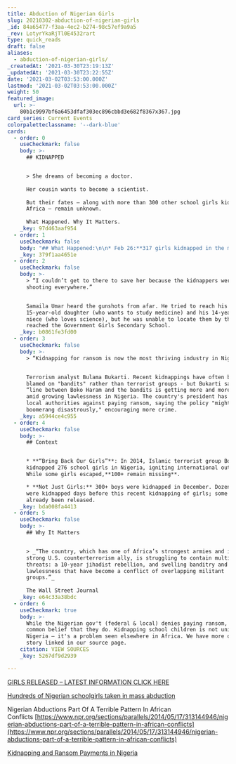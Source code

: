 ```yaml
---
title: Abduction of Nigerian Girls
slug: 20210302-abduction-of-nigerian-girls
_id: 84a65477-f3aa-4ec2-b274-98c57ef9a9a5
_rev: LotyrYkaRjTl0E4532rart
type: quick_reads
draft: false
aliases:
  - abduction-of-nigerian-girls/
_createdAt: '2021-03-30T23:19:13Z'
_updatedAt: '2021-03-30T23:22:55Z'
date: '2021-03-02T03:53:00.000Z'
lastmod: '2021-03-02T03:53:00.000Z'
weight: 50
featured_image:
  url: >-
    80b1c9997bf6a6453dfaf303ec896cbbd3e682f8367x367.jpg
card_series: Current Events
colorpaletteclassname: '--dark-blue'
cards:
  - order: 0
    useCheckmark: false
    body: >-
      ## KIDNAPPED


      > She dreams of becoming a doctor.  
        
      Her cousin wants to become a scientist.  
        
      But their fates – along with more than 300 other school girls kidnapped in
      Africa – remain unknown.  
        
      What Happened. Why It Matters.
    _key: 97d463aaf954
  - order: 1
    useCheckmark: false
    body: "## What Happened:\n\n* Feb 26:**317 girls kidnapped in the middle of the night** from a boarding school in northern Nigeria.**Kidnappers unknown**\_at this time.\n* Education in Nigeria is a challenge, particularly in the north where Islamic terrorist groups have gained strength.\n* UNICEF cites geography, poverty, “insurgency” and property damage as reasons_“one in every five of the world’s out-of-school children is in Nigeria.”_"
    _key: 379f1aa4651e
  - order: 2
    useCheckmark: false
    body: >-
      > “I couldn’t get to there to save her because the kidnappers were
      shooting everywhere.”


      Samaila Umar heard the gunshots from afar. He tried to reach his
      15-year-old daughter (who wants to study medicine) and his 14-year-old
      niece (who loves science), but he was unable to locate them by the time he
      reached the Government Girls Secondary School.
    _key: b0861fe3fd00
  - order: 3
    useCheckmark: false
    body: >-
      > “Kidnapping for ransom is now the most thriving industry in Nigeria.”


      Terrorism analyst Bulama Bukarti. Recent kidnappings have often been
      blamed on "bandits" rather than terrorist groups - but Bukarti says the
      “line between Boko Haram and the bandits is getting more and more blurred”
      amid growing lawlessness in Nigeria. The country's president has warned
      local authorities against paying ransom, saying the policy "might
      boomerang disastrously," encouraging more crime.
    _key: a5944ce4c955
  - order: 4
    useCheckmark: false
    body: >-
      ## Context


      * **“Bring Back Our Girls”**: In 2014, Islamic terrorist group Boko Haram
      kidnapped 276 school girls in Nigeria, igniting international outrage.
      While some girls escaped,**100+ remain missing**.

      * **Not Just Girls:** 300+ boys were kidnapped in December. Dozens of boys
      were kidnapped days before this recent kidnapping of girls; some have
      already been released.
    _key: bda008fa4413
  - order: 5
    useCheckmark: false
    body: >-
      ## Why It Matters


      > _“The country, which has one of Africa’s strongest armies and is a
      strong U.S. counterterrorism ally, is struggling to contain multiple
      threats: a 10-year jihadist rebellion, and swelling banditry and
      lawlessness that have become a conflict of overlapping militant
      groups.”_  
        
      The Wall Street Journal
    _key: e64c33a38bdc
  - order: 6
    useCheckmark: true
    body: >-
      While the Nigerian gov't (federal & local) denies paying ransom, it's
      common belief that they do. Kidnapping school children is not unique to
      Nigeria – it's a problem seen elsewhere in Africa. We have more on this
      story linked in our source page.
    citation: VIEW SOURCES
    _key: 5267df9d2939

---
```

[GIRLS RELEASED – LATEST INFORMATION CLICK HERE](https://smarthernews.com/article/15-year-old-farida-lawali-who-was-kidnapped-along-with-hundreds-of-her-classmates-in-nigeria-all-279-were-later-freed-after-several-days-of-captivity/)

[Hundreds of Nigerian schoolgirls taken in mass abduction](https://apnews.com/article/nigeria-hundreds-schoolgirls-mass-kidnap-800cc2a2a1400079bdac710b5b7e2c9f)

Nigerian Abductions Part Of A Terrible Pattern In African Conflicts [https://www.npr.org/sections/parallels/2014/05/17/313144946/nigerian-abductions-part-of-a-terrible-pattern-in-african-conflicts](https://www.npr.org/sections/parallels/2014/05/17/313144946/nigerian-abductions-part-of-a-terrible-pattern-in-african-conflicts)

[Kidnapping and Ransom Payments in Nigeria](https://www.cfr.org/blog/kidnapping-and-ransom-payments-nigeria)